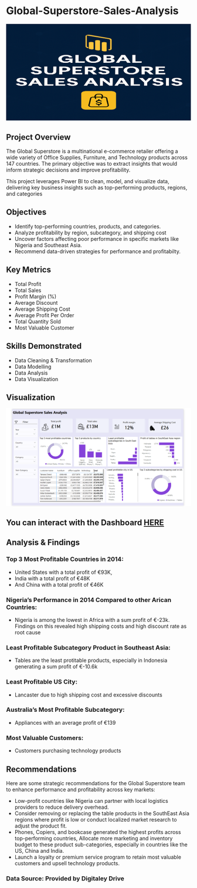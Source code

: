 # Global-Superstore-Sales-Analysis

![](Cover_image.png)

## Project Overview
The Global Superstore is a multinational e-commerce retailer offering a wide variety of Office Supplies, Furniture, and Technology products across 147 countries. The primary objective was to extract insights that would inform strategic decisions and improve profitability.

This project leverages Power BI to clean, model, and visualize data,  delivering key business insights such as top-performing products, regions, and categories

## Objectives
- Identify top-performing countries, products, and categories.
- Analyze profitability by region, subcategory, and shipping cost
- Uncover factors affecting poor performance in specific markets like Nigeria and Southeast Asia.
- Recommend data-driven strategies for performance and profitabilty.

## Key Metrics
  
-  Total Profit
-  Total Sales
-  Profit Margin (%)
-  Average Discount
-  Average Shipping Cost
-  Average Profit Per Order
-  Total Quantity Sold
-  Most Valuable Customer

## Skills Demonstrated
  
- Data Cleaning & Transformation
- Data Modelling
- Data Analysis
- Data Visualization

## Visualization

![](Dashboard.png)

## You can interact with the Dashboard [HERE](https://app.powerbi.com/groups/me/reports/166998cd-2124-41f1-b3a8-3387e4f98234/8b842dc3b72bfcff0c01?experience=power-bi)

## Analysis & Findings

### Top 3 Most Profitable Countries in 2014:

- United States with a total profit of €93K,
- India with a total profit of €48K
- And China with a total profit of €46K

### Nigeria’s Performance in 2014 Compared to other Arican Countries:

- Nigeria is among the lowest in Africa with a sum profit of €-23k. Findings on this revealed high shipping costs and high discount rate as root cause

### Least Profitable Subcategory Product in Southeast Asia: 

- Tables are the least protitable products, especially in Indonesia generating a sum profit of €-10.6k

### Least Profitable US City: 

- Lancaster due to high shipping cost and excessive discounts

### Australia’s Most Profitable Subcategory: 

- Appliances with an average profit of €139

### Most Valuable Customers: 

- Customers purchasing technology products


## Recommendations
Here are some strategic recommendations for the Global Superstore team to enhance performance and profitability across key markets:

- Low-profit countries like Nigeria can partner with local logistics providers to reduce delivery overhead.
- Consider removing or replacing the table products in the SouthEast Asia regions where profit is low or conduct localized market research to adjust the product fit.
- Phones, Copiers, and bookcase generated the highest profits across top-performing countries, Allocate more marketing and inventory budget to these product sub-categories, especially in countries like the US, China and India.
- Launch a loyalty or premium service program to retain most valuable customers and upsell technology products.

### Data Source: Provided by Digitaley Drive







